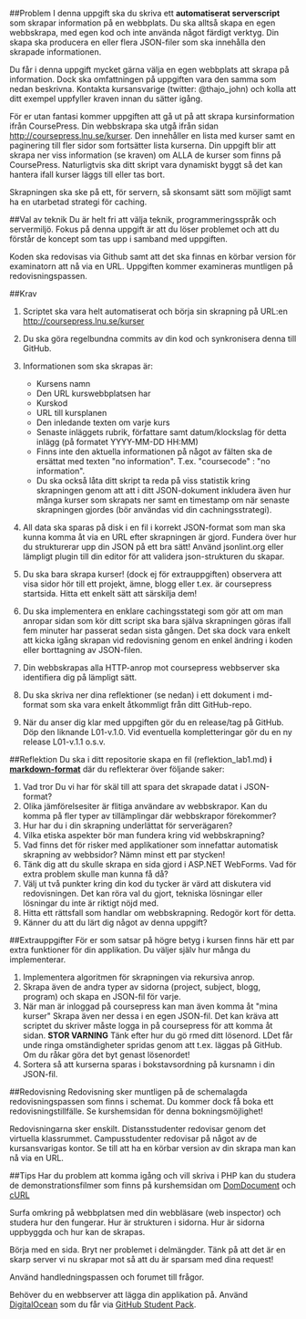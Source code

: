 ##Problem
I denna uppgift ska du skriva ett **automatiserat serverscript** som skrapar information på en webbplats. Du ska alltså skapa en egen webbskrapa, med egen kod och inte använda något färdigt verktyg. Din skapa ska producera en eller flera JSON-filer som ska innehålla den skrapade informationen.

Du får i denna uppgift mycket gärna välja en egen webbplats att skrapa på information. Dock ska omfattningen på uppgiften vara den samma som nedan beskrivna. Kontakta kursansvarige (twitter: @thajo_john) och kolla att ditt exempel uppfyller kraven innan du sätter igång.

För er utan fantasi kommer uppgiften att gå ut på att skrapa kursinformation ifrån CoursePress. Din webbskrapa ska utgå ifrån sidan http://coursepress.lnu.se/kurser. Den innehåller en lista med kurser samt en paginering till fler sidor som fortsätter lista kurserna. Din uppgift blir att skrapa ner viss information (se kraven) om ALLA de kurser som finns på CoursePress. Naturligtvis ska ditt skript vara dynamiskt byggt så det kan hantera ifall kurser läggs till eller tas bort.

Skrapningen ska ske på ett, för servern, så skonsamt sätt som möjligt samt ha en utarbetad strategi för caching.

##Val av teknik
Du är helt fri att välja teknik, programmeringsspråk och servermiljö. Fokus på denna uppgift är att du löser problemet och att du förstår de koncept som tas upp i samband med uppgiften.

Koden ska redovisas via Github samt att det ska finnas en körbar version för examinatorn att nå via en URL. Uppgiften kommer examineras muntligen på redovisningspassen. 

##Krav
 
1. Scriptet ska vara helt automatiserat och börja sin skrapning på URL:en http://coursepress.lnu.se/kurser
2. Du ska göra regelbundna commits av din kod och synkronisera denna till GitHub.
3. Informationen som ska skrapas är: 
	* Kursens namn
	* Den URL kurswebbplatsen har
	* Kurskod
    * URL till kursplanen
	* Den inledande texten om varje kurs
	* Senaste inläggets rubrik, författare samt datum/klockslag för detta inlägg (på formatet YYYY-MM-DD HH:MM)
    * Finns inte den aktuella informationen på något av fälten ska de ersättat med texten "no information". T.ex. "coursecode" : "no information". 
    * Du ska också låta ditt skript ta reda på viss statistik kring skrapningen genom att att i ditt JSON-dokument inkludera även hur många kurser som skrapats ner samt en timestamp om när senaste skrapningen gjordes (bör användas vid din cachningsstrategi). 

4. All data ska sparas på disk i en fil i korrekt JSON-format som man ska kunna komma åt via en URL efter skrapningen är gjord. Fundera över hur du strukturerar upp din JSON på ett bra sätt! 
Använd jsonlint.org eller lämpligt plugin till din editor för att validera json-strukturen du skapar.
5. Du ska bara skrapa kurser! (dock ej för extrauppgiften) observera att visa sidor hör till ett projekt, ämne, blogg eller t.ex. är coursepress startsida. Hitta ett enkelt sätt att särskilja dem!
6. Du ska implementera en enklare cachingsstategi som gör att om man anropar sidan som kör ditt script ska bara själva skrapningen göras ifall fem minuter har passerat sedan sista gången. Det ska dock vara enkelt att kicka igång skrapan vid redovisning genom en enkel ändring i koden eller borttagning av JSON-filen.
7. Din webbskrapas alla HTTP-anrop mot coursepress webbserver ska identifiera dig på lämpligt sätt.
8. Du ska skriva ner dina reflektioner (se nedan) i ett dokument i md-format som ska vara enkelt åtkommligt från ditt GitHub-repo.
9. När du anser dig klar med uppgiften gör du en release/tag på GitHub. Döp den liknande L01-v.1.0. Vid eventuella kompletteringar gör du en ny release L01-v.1.1 o.s.v.
  


##Reflektion
Du ska i ditt repositorie skapa en fil (reflektion_lab1.md) **i [markdown-format](https://github.com/adam-p/markdown-here/wiki/Markdown-Cheatsheet)** där du reflekterar över följande saker:

1. Vad tror Du vi har för skäl till att spara det skrapade datat i JSON-format?
2. Olika jämförelsesiter är flitiga användare av webbskrapor. Kan du komma på fler typer av tillämplingar där webbskrapor förekommer? 
3. Hur har du i din skrapning underlättat för serverägaren?
4. Vilka etiska aspekter bör man fundera kring vid webbskrapning?
5. Vad finns det för risker med applikationer som innefattar automatisk skrapning av webbsidor? Nämn minst ett par stycken!
6. Tänk dig att du skulle skrapa en sida gjord i ASP.NET WebForms. Vad för extra problem skulle man kunna få då?
7. Välj ut två punkter kring din kod du tycker är värd att diskutera vid redovisningen. Det kan röra val du gjort, tekniska lösningar eller lösningar du inte är riktigt nöjd med.
8. Hitta ett rättsfall som handlar om webbskrapning. Redogör kort för detta.
9. Känner du att du lärt dig något av denna uppgift? 


##Extrauppgifter
För er som satsar på högre betyg i kursen finns här ett par extra funktioner för din applikation. Du väljer själv hur många du implementerar.

1. Implementera algoritmen för skrapningen via rekursiva anrop.
2. Skrapa även de andra typer av sidorna (project, subject, blogg, program) och skapa en JSON-fil för varje.
3. När man är inloggad på coursepress kan man även komma åt "mina kurser" Skrapa även ner dessa i en egen JSON-fil. Det kan kräva att scriptet du skriver måste logga in på coursepress för att komma åt sidan.
**STOR VARNING** Tänk efter hur du gö rmed ditt lösenord. LDet får unde ringa omständigheter spridas genom att t.ex. läggas på GitHub. Om du råkar göra det byt genast lösenordet!
4. Sortera så att kurserna sparas i bokstavsordning på kursnamn i din JSON-fil.

##Redovisning
Redovisning sker muntligen på de schemalagda redovisningspassen som finns i schemat. Du kommer dock få boka ett redovisningstillfälle. Se kurshemsidan för denna bokningsmöjlighet!

 Redovisningarna sker enskilt. Distansstudenter redovisar genom det virtuella klassrummet. Campusstudenter redovisar på något av de kursansvarigas kontor. Se till att ha en körbar version av din skrapa man kan nå via en URL.


##Tips
Har du problem att komma igång och vill skriva i PHP kan du studera de demonstrationsfilmer som finns på kurshemsidan om [DomDocument](https://coursepress.lnu.se/kurs/webbteknik-ii/domdocument/) och [cURL](https://coursepress.lnu.se/kurs/webbteknik-ii/curl/)

Surfa omkring på webbplatsen med din webbläsare (web inspector) och studera hur den fungerar. Hur är strukturen i sidorna. Hur är sidorna uppbyggda och hur kan de skrapas.

Börja med en sida. Bryt ner problemet i delmängder. Tänk på att det är en skarp server vi nu skrapar mot så att du är sparsam med dina request!

Använd handledningspassen och forumet till frågor. 

Behöver du en webbserver att lägga din applikation på. Använd [DigitalOcean](http://digitalocean.com) som du får via [GitHub Student Pack](https://education.github.com/).
